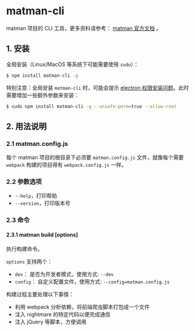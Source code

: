 # matman-cli

matman 项目的 CLI 工具，更多资料请参考： [matman 官方文档](https://matmanjs.github.io/matman/) 。

## 1. 安装

全局安装（Linux/MacOS 等系统下可能需要使用 `sudo`）：

```bash
$ npm install matman-cli -g
```

特别注意：全局安装 `matman-cli` 时，可能会提示 [electron 权限安装问题](https://github.com/matmanjs/matman-cli/issues/30)。此时需要增加一些额外参数来安装：

```bash
$ sudo npm install matman-cli -g --unsafe-perm=true --allow-root
```

## 2. 用法说明

### 2.1 matman.config.js

每个 matman 项目的根目录下必须要 `matman.config.js` 文件，就像每个需要 `webpack` 构建的项目得有 `webpack.config.js` 一样。

### 2.2 参数选项

- `--help`，打印帮助
- `--version`，打印版本号

### 2.3 命令

#### 2.3.1 matman build [options]

执行构建命令。

`options` 支持两个：

- `dev`： 是否为开发者模式，使用方式: `--dev`
- `config`： 自定义配置文件，使用方式: `--config=matman.config.js`


构建过程主要处理以下事情：

- 利用 webpack 分析依赖，将前端爬虫脚本打包成一个文件
- 注入 nightmare 的特定代码以便完成通信
- 注入 jQuery 等脚本，方便调用


